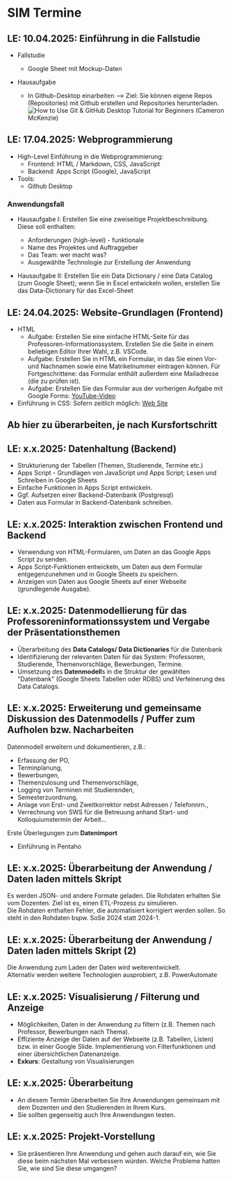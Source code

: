 # SIM Termine

## **LE: 10.04.2025**: Einführung in die Fallstudie

* Fallstudie
  * Google Sheet mit Mockup-Daten

* Hausaufgabe  
  
  * In Github-Desktop einarbeiten --> Ziel: Sie können eigene Repos (Repositories) mit Github erstellen und Repositories herunterladen. ![How to Use Git & GitHub Desktop Tutorial for Beginners (Cameron McKenzie)](https://www.youtube.com/watch?v=MaqVvXv6zrU)

## **LE: 17.04.2025**: Webprogrammierung

* High-Level Einführung in die Webprogrammierung:
  * Frontend: HTML / Markdown, CSS, JavaScript
  * Backend: Apps Script (Google), JavaScript
* Tools:
  * Github Desktop

### Anwendungsfall

* Hausaufgabe I: Erstellen Sie eine zweiseitige Projektbeschreibung. Diese soll enthalten:  

  * Anforderungen (high-level) - funktionale
  * Name des Projektes und Auftraggeber
  * Das Team: wer macht was?
  * Ausgewählte Technologie zur Erstellung der Anwendung

* Hausaufgabe II: Erstellen Sie ein Data Dictionary / eine Data Catalog (zum Google Sheet); wenn Sie in Excel entwickeln wollen, erstellen Sie das Data-Dictionary für das Excel-Sheet

## **LE: 24.04.2025**: Website-Grundlagen (Frontend)

* HTML  
  * Aufgabe: Erstellen Sie eine einfache HTML-Seite für das Professoren-Informationssystem. Erstellen Sie die Seite in einem beliebigen Editor Ihrer Wahl, z.B. VSCode.
  * Aufgabe: Erstellen Sie in HTML ein Formular, in das Sie einen Vor- und Nachnamen sowie eine Matrikelnummer eintragen können. Für Fortgeschrittene: das Formular enthält außerdem eine Mailadresse (die zu prüfen ist).
  * Aufgabe: Erstellen Sie das Formular aus der vorherigen Aufgabe mit Google Forms: [YouTube-Video](https://youtu.be/5K4le-zJhfQ?si=L_brYyiURWke0JPu)
* Einführung in CSS: Sofern zeitlich möglich: [Web Site](https://www.w3schools.com/Css/default.asp)

## Ab hier zu überarbeiten, je nach Kursfortschritt

## **LE: x.x.2025**: Datenhaltung (Backend)

* Strukturierung der Tabellen (Themen, Studierende, Termine etc.)  
* Apps Script - Grundlagen von JavaScript und Apps Script; Lesen und Schreiben in Google Sheets
* Einfache Funktionen in Apps Script entwickeln.
* Ggf. Aufsetzen einer Backend-Datenbank (Postgresql)
* Daten aus Formular in Backend-Datenbank schreiben.

## **LE: x.x.2025**: Interaktion zwischen Frontend und Backend  

* Verwendung von HTML-Formularen, um Daten an das Google Apps Script zu senden.
* Apps Script-Funktionen entwickeln, um Daten aus dem Formular entgegenzunehmen und in Google Sheets zu speichern.
* Anzeigen von Daten aus Google Sheets auf einer Webseite (grundlegende Ausgabe).

## **LE: x.x.2025**: Datenmodellierung für das Professoreninformationssystem und Vergabe der Präsentationsthemen

* Überarbeitung des **Data Catalogs/ Data Dictionaries** für die Datenbank 
* Identifizierung der relevanten Daten für das System: Professoren, Studierende, Themenvorschläge, Bewerbungen, Termine.
* Umsetzung des **Datenmodell**s in die Struktur der gewählten "Datenbank" (Google Sheets Tabellen oder RDBS) und Verfeinerung des Data Catalogs.

## **LE: x.x.2025**: Erweiterung und gemeinsame Diskussion des Datenmodells / Puffer zum Aufholen bzw. Nacharbeiten

Datenmodell erweitern und dokumentieren, z.B.:
* Erfassung der PO,  
* Terminplanung,  
* Bewerbungen,  
* Themenzulosung und Themenvorschläge,  
* Logging von Terminen mit Studierenden,  
* Semesterzuordnung,  
* Anlage von Erst- und Zweitkorrektor nebst Adressen / Telefonnrn.,
* Verrechnung von SWS für die Betreuung anhand Start- und Kolloquiumstermin der Arbeit...

Erste Überlegungen zum **Datenimport**

* Einführung in Pentaho

## **LE: x.x.2025**: Überarbeitung der Anwendung / Daten laden mittels Skript

Es werden JSON- und andere Formate geladen. Die Rohdaten erhalten Sie vom Dozenten. Ziel ist es, einen ETL-Prozess zu simulieren.  
Die Rohdaten enthalten Fehler, die automatisiert korrigiert werden sollen. So steht in den Rohdaten bspw. SoSe 2024 statt 2024-1.  

## **LE: x.x.2025**: Überarbeitung der Anwendung / Daten laden mittels Skript (2)

Die Anwendung zum Laden der Daten wird weiterentwickelt.  
Alternativ werden weitere Technologien ausprobiert, z.B. PowerAutomate

## **LE: x.x.2025**: Visualisierung / Filterung und Anzeige

* Möglichkeiten, Daten in der Anwendung zu filtern (z.B. Themen nach Professor, Bewerbungen nach Thema).
* Effiziente Anzeige der Daten auf der Webseite (z.B. Tabellen, Listen) bzw. in einer Google Slide. Implementierung von Filterfunktionen und einer übersichtlichen Datenanzeige.
* **Exkurs**: Gestaltung von Visualisierungen

## **LE: x.x.2025**: Überarbeitung

* An diesem Termin überarbeiten Sie Ihre Anwendungen gemeinsam mit dem Dozenten und den Studierenden in Ihrem Kurs.  
* Sie sollten gegenseitig auch Ihre Anwendungen testen.

## **LE: x.x.2025**: Projekt-Vorstellung  

* Sie präsentieren Ihre Anwendung und gehen auch darauf ein, wie Sie diese beim nächsten Mal verbessern würden. Welche Probleme hatten Sie, wie sind Sie diese umgangen?  

